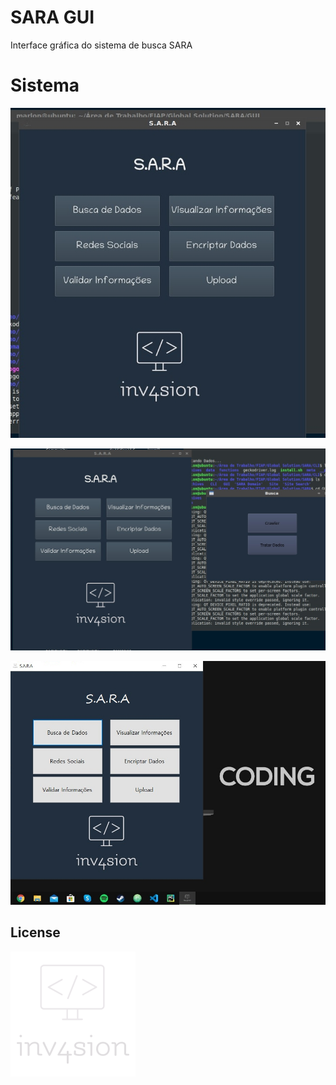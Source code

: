 # SARA GUI
Interface gráfica do sistema de busca SARA


# Sistema

![alt text](https://github.com/franciscosimiao8/sara-gui/blob/main/archives/imagem_2021-01-15_192134.png?raw=true)


![alt text](https://github.com/franciscosimiao8/sara-gui/blob/main/archives/imagem_2021-01-15_192205.png?raw=true)


![alt text](https://github.com/franciscosimiao8/sara-gui/blob/main/archives/imagem_2021-01-15_192235.png?raw=true)




## License

![alt text](https://github.com/franciscosimiao8/sara-cli/blob/main/archives/logo2.png?raw=true)
